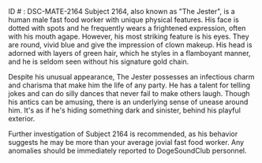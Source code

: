 ID # : DSC-MATE-2164
Subject 2164, also known as "The Jester", is a human male fast food worker with unique physical features. His face is dotted with spots and he frequently wears a frightened expression, often with his mouth agape. However, his most striking feature is his eyes. They are round, vivid blue and give the impression of clown makeup. His head is adorned with layers of green hair, which he styles in a flamboyant manner, and he is seldom seen without his signature gold chain.

Despite his unusual appearance, The Jester possesses an infectious charm and charisma that make him the life of any party. He has a talent for telling jokes and can do silly dances that never fail to make others laugh. Though his antics can be amusing, there is an underlying sense of unease around him. It's as if he's hiding something dark and sinister, behind his playful exterior.

Further investigation of Subject 2164 is recommended, as his behavior suggests he may be more than your average jovial fast food worker. Any anomalies should be immediately reported to DogeSoundClub personnel.